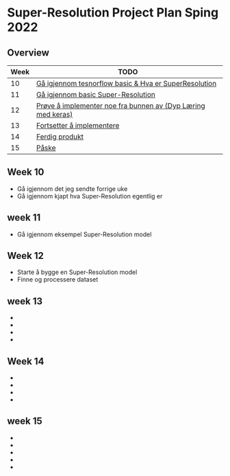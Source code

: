 # Super-Resolution Project Plan Sping 2022

## Overview

| Week | TODO |
| ---- | ---- |
| 10 | [Gå igjennom tesnorflow basic & Hva er SuperResolution](#week-10) |
| 11 | [Gå igjennom basic Super-Resolution](#week-11)|
| 12 | [Prøve å implementer noe fra bunnen av (Dyp Læring med keras)](#week-12) |
| 13 | [Fortsetter å implementere](#week-13) |
| 14 | [Ferdig produkt](#week-14) |
| 15 | [Påske](#week-15) |






## Week 10
* Gå igjennom det jeg sendte forrige uke
* Gå igjennom kjapt hva Super-Resolution egentlig er
## week 11
* Gå igjennom eksempel Super-Resolution model
## Week 12
* Starte å bygge en Super-Resolution model
* Finne og processere dataset
## week 13
* 
* 
* 
* 
## Week 14
* 
* 
* 
* 
## week 15
* 
* 
* 
* 
* 
